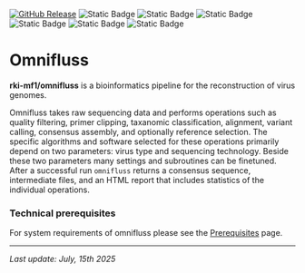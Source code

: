 [![GitHub Release](https://img.shields.io/github/v/release/rki-mf1/omnifluss)](https://github.com/rki-mf1/omnifluss/releases)
![Static Badge](https://img.shields.io/badge/Nextflow-%E2%89%A525.04.3-darkgreen?logo=nextflow&label=Nextflow)
![Static Badge](https://img.shields.io/badge/nf--core-%E2%89%A53.3.1-darkgreen?logo=nf-core)
![Static Badge](https://img.shields.io/badge/nf--test-%E2%89%A50.9.2-darkgreen)
![Static Badge](https://img.shields.io/badge/run_with-conda-3EB049?logo=anaconda&labelColor=black)
![Static Badge](https://img.shields.io/badge/run_with-docker-0db7ed?logo=docker&labelColor=black)
![Static Badge](https://img.shields.io/badge/run_with-singularity-1d355c?labelColor=black)


# Omnifluss

**rki-mf1/omnifluss** is a bioinformatics pipeline for the reconstruction of virus genomes.

Omnifluss takes raw sequencing data and performs operations such as quality filtering, primer clipping, taxanomic classification, alignment, variant calling, consensus assembly, and optionally reference selection.
The specific algorithms and software selected for these operations primarily depend on two parameters: virus type and sequencing technology.
Beside these two parameters many settings and subroutines can be finetuned.
After a successful run `omnifluss` returns a consensus sequence, intermediate files, and an HTML report that includes statistics of the individual operations.


### Technical prerequisites

For system requirements of omnifluss please see the [Prerequisites](prerequisites.md) page.


<hr>

*Last update: July, 15th 2025*
